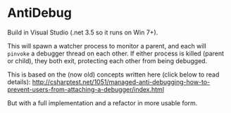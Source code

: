 # AntiDebug

Build in Visual Studio (.net 3.5 so it runs on Win 7+). 

This will spawn a watcher process to monitor a parent, and each will `pinvoke` a debugger thread on each other. If either process is killed (parent or child), they both exit, protecting each other from being debugged.

This is based on the (now old) concepts written here (click below to read details):
http://csharptest.net/1051/managed-anti-debugging-how-to-prevent-users-from-attaching-a-debugger/index.html

But with a full implementation and a refactor in more usable form.
